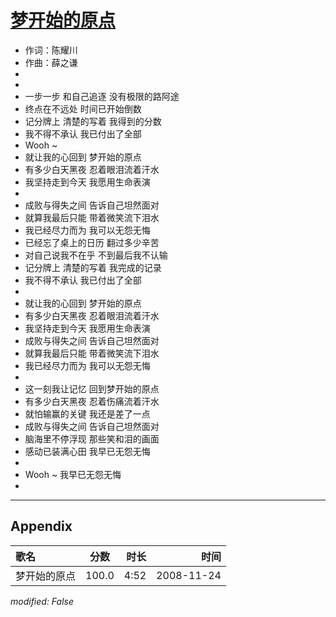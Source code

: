 # [梦开始的原点](https://music.163.com/song?id=169216)

* 作词：陈耀川
* 作曲：薛之谦
* 
* 
* 一步一步 和自己追逐  没有极限的路阿途
* 终点在不远处  时间已开始倒数
* 记分牌上  清楚的写着 我得到的分数
* 我不得不承认  我已付出了全部
* Wooh ~
* 就让我的心回到  梦开始的原点
* 有多少白天黑夜  忍着眼泪流着汗水
* 我坚持走到今天  我愿用生命表演
* 
* 成败与得失之间  告诉自己坦然面对
* 就算我最后只能  带着微笑流下泪水
* 我已经尽力而为  我可以无怨无悔
* 已经忘了桌上的日历  翻过多少辛苦
* 对自己说我不在乎  不到最后我不认输
* 记分牌上  清楚的写着  我完成的记录
* 我不得不承认  我已付出了全部
* 
* 就让我的心回到  梦开始的原点
* 有多少白天黑夜  忍着眼泪流着汗水
* 我坚持走到今天  我愿用生命表演
* 成败与得失之间  告诉自己坦然面对
* 就算我最后只能  带着微笑流下泪水
* 我已经尽力而为  我可以无怨无悔
* 
* 这一刻我让记忆  回到梦开始的原点
* 有多少白天黑夜  忍着伤痛流着汗水
* 就怕输赢的关键  我还是差了一点
* 成败与得失之间  告诉自己坦然面对
* 脑海里不停浮现  那些笑和泪的画面
* 感动已装满心田  我早已无怨无悔
* 
* Wooh ~ 我早已无怨无悔
* 


---

## Appendix

|歌名|分数|时长|时间|
|:---|:---:|---:|---:|
|梦开始的原点|100.0|4:52|2008-11-24

*modified: False*